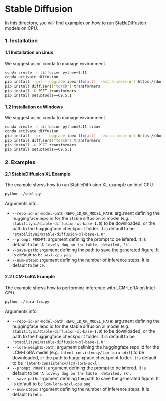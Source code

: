 # Stable Diffusion
In this directory, you will find examples on how to run StableDiffusion models on CPU.

### 1. Installation
#### 1.1 Installation on Linux
We suggest using conda to manage environment. 
```bash
conda create -n diffusion python=3.11
conda activate diffusion
pip install --pre --upgrade ipex-llm[all] --extra-index-url https://download.pytorch.org/whl/cpu
pip install diffusers["torch"] transformers
pip install -U PEFT transformers
pip install setuptools==69.5.1
```

#### 1.2 Installation on Windows
We suggest using conda to manage environment. 
```bash
conda create -n diffusion python=3.11 libuv
conda activate diffusion
pip install --pre --upgrade ipex-llm[all] --extra-index-url https://download.pytorch.org/whl/cpu
pip install diffusers["torch"] transformers
pip install -U PEFT transformers
pip install setuptools==69.5.1
```

### 2. Examples

#### 2.1 StableDiffusion XL Example
The example shows how to run StableDiffusion XL example on Intel CPU.
```bash
python ./sdxl.py
```

Arguments info:
- `--repo-id-or-model-path REPO_ID_OR_MODEL_PATH`: argument defining the huggingface repo id for the stable diffusion xl model (e.g. `stabilityai/stable-diffusion-xl-base-1.0`) to be downloaded, or the path to the huggingface checkpoint folder. It is default to be `'stabilityai/stable-diffusion-xl-base-1.0'`.
- `--prompt PROMPT`: argument defining the prompt to be infered. It is default to be `'A lovely dog on the table, detailed, 8k'`.
- `--save-path`: argument defining the path to save the generated figure. It is default to be `sdxl-cpu.png`.
- `--num-steps`: argument defining the number of inference steps. It is default to be `20`. 

#### 2.2 LCM-LoRA Example
The example shows how to performing inference with LCM-LoRA on Intel CPU.
```bash
python ./lora-lcm.py
```

Arguments info:
- `--repo-id-or-model-path REPO_ID_OR_MODEL_PATH`: argument defining the huggingface repo id for the stable diffusion xl model (e.g. `stabilityai/stable-diffusion-xl-base-1.0`) to be downloaded, or the path to the huggingface checkpoint folder. It is default to be `'stabilityai/stable-diffusion-xl-base-1.0'`.
- `--lora-weights-path`: argument defining the huggingface repo id for the LCM-LoRA model (e.g. `latent-consistency/lcm-lora-sdxl`) to be downloaded, or the path to huggingface checkpoint folder. It is default to be `'latent-consistency/lcm-lora-sdxl'`. 
- `--prompt PROMPT`: argument defining the prompt to be infered. It is default to be `'A lovely dog on the table, detailed, 8k'`.
- `--save-path`: argument defining the path to save the generated figure. It is default to be `lcm-lora-sdxl-cpu.png`.
- `--num-steps`: argument defining the number of inference steps. It is default to be `4`.
